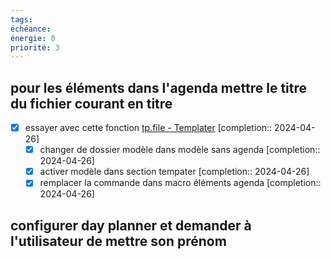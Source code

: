 ```yaml
---
tags: 
échéance: 
énergie: 0
priorité: 3
---
```

## pour les éléments dans l'agenda mettre le titre du fichier courant en titre
- [X] essayer avec cette fonction [tp.file - Templater](https://silentvoid13.github.io/Templater/internal-functions/internal-modules/file-module.html?highlight=new%20file#tpfilecreate_newtemplate-tfile--string-filename-string-open_new-boolean--false-folder-tfolder)  [completion:: 2024-04-26]
	- [X] changer de dossier modèle dans modèle sans agenda  [completion:: 2024-04-26]
	- [X] activer modèle dans section tempater  [completion:: 2024-04-26]
	- [X] remplacer la commande dans macro éléments agenda  [completion:: 2024-04-26]
## configurer day planner et demander à l'utilisateur de mettre son prénom